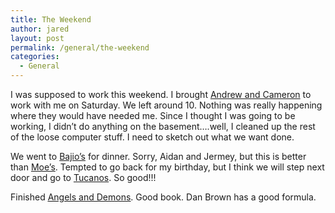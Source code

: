 ```yaml
---
title: The Weekend
author: jared
layout: post
permalink: /general/the-weekend
categories:
  - General
---
```

I was supposed to work this weekend. I brought [Andrew and Cameron][1] to work with me on Saturday. We left around 10. Nothing was really happening where they would have needed me. Since I thought I was going to be working, I didn&#8217;t do anything on the basement&#8230;.well, I cleaned up the rest of the loose computer stuff. I need to sketch out what we want done.

We went to [Bajio&#8217;s][2] for dinner. Sorry, Aidan and Jermey, but this is better than [Moe&#8217;s][3]. Tempted to go back for my birthday, but I think we will step next door and go to [Tucanos][4]. So good!!!

Finished [<u>Angels and Demons</u>][5]. Good book. Dan Brown has a good formula.

 [1]: http://gallery.ottleys.net/gallery/current/P2050198
 [2]: http://www.utahrestaurantguide.com/city/provo/bajio/bajio_at_riverwoods.php
 [3]: http://www.welcome2moes.com/
 [4]: http://www.tucanos.com/
 [5]: http://www.amazon.com/exec/obidos/ASIN/0671027360/102-3286125-2672954